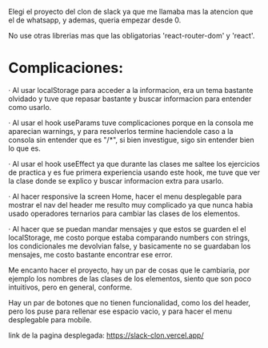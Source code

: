 Elegi el proyecto del clon de slack ya que me llamaba mas la atencion que el de whatsapp, y ademas, queria empezar desde 0.

No use otras librerias mas que las obligatorias 'react-router-dom' y 'react'.

# Complicaciones:

· Al usar localStorage para acceder a la informacion, era un tema bastante olvidado y tuve que repasar bastante y buscar informacion para entender como usarlo.

· Al usar el hook useParams tuve complicaciones porque en la consola me aparecian warnings, y para resolverlos termine haciendole caso a la consola sin entender que es "/*", si bien investigue, sigo sin entender bien lo que es.

· Al usar el hook useEffect ya que durante las clases me saltee los ejercicios de practica y es fue primera experiencia usando este hook, me tuve que ver la clase donde se explico y buscar informacion extra para usarlo.

· Al hacer responsive la screen Home, hacer el menu desplegable para mostrar el nav del header me resulto muy complicado ya que nunca habia usado operadores ternarios para cambiar las clases de los elementos.

· Al hacer que se puedan mandar mensajes y que estos se guarden el el localStorage, me costo porque estaba comparando numbers con strings, los condicionales me devolvian false, y basicamente no se guardaban los mensajes, me costo bastante encontrar ese error.

Me encanto hacer el proyecto, hay un par de cosas que le cambiaria, por ejemplo los nombres de las clases de los elementos, siento que son poco intuitivos, pero en general, conforme.

Hay un par de botones que no tienen funcionalidad, como los del header, pero los puse para rellenar ese espacio vacio, y para hacer el menu desplegable para mobile.

link de la pagina desplegada: https://slack-clon.vercel.app/
